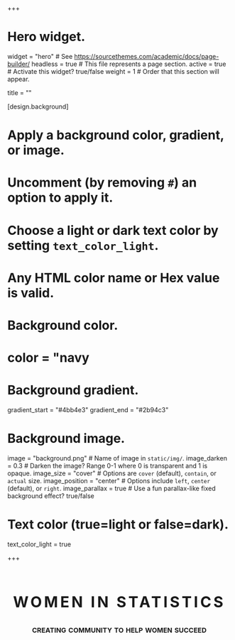 +++
# Hero widget.
widget = "hero"  # See https://sourcethemes.com/academic/docs/page-builder/
headless = true  # This file represents a page section.
active = true  # Activate this widget? true/false
weight = 1  # Order that this section will appear.

title = ""


[design.background]
  # Apply a background color, gradient, or image.
  #   Uncomment (by removing `#`) an option to apply it.
  #   Choose a light or dark text color by setting `text_color_light`.
  #   Any HTML color name or Hex value is valid.

  # Background color.
  # color = "navy
  
  # Background gradient.
  gradient_start = "#4bb4e3"
  gradient_end = "#2b94c3"
  
  # Background image.
 image = "background.png"  # Name of image in `static/img/`.
 image_darken = 0.3  # Darken the image? Range 0-1 where 0 is transparent and 1 is opaque.
image_size = "cover"  #  Options are `cover` (default), `contain`, or `actual` size.
image_position = "center"  # Options include `left`, `center` (default), or `right`.
image_parallax = true  # Use a fun parallax-like fixed background effect? true/false
  
  # Text color (true=light or false=dark).
  text_color_light = true

+++

<div style="width=100%;">
<center> 

<br> 

<div style="text-transform:uppercase; letter-spacing: 5px;"><h1> <b><big>
  Women in Statistics 
</big></b></h1></div> 

<div style="font-variant:small-caps;"><h2>  
  creating community to help women succeed 
</h2></div> 

<br> 

</center> 
</div> 


